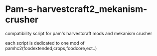 # Pam-s-harvestcraft2_mekanism-crusher
compatibility script for pam's harvestcraft  mods and mekanism crusher 

each script is dedicated to one mod of pamhc2(foodextended,crops,foodcore,ect..)

